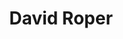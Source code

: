 ---
layout: page
title: David Roper
description: Professor of Biochemistry
img: assets/img/people/david_roper.jpg
importance: 2
category: PIs
redirect: https://warwick.ac.uk/fac/sci/lifesci/people/droper/
---